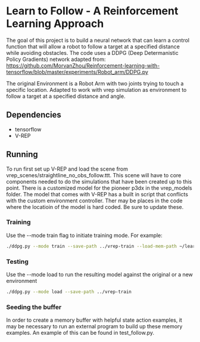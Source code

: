 # Learn to Follow - A Reinforcement Learning Approach

The goal of this project is to build a neural network that can learn a control function that will allow a robot
to follow a target at a specified distance while avoiding obstacles.  The code uses a DDPG (Deep Determanistic Policy Gradients)
network adapted from: https://github.com/MorvanZhou/Reinforcement-learning-with-tensorflow/blob/master/experiments/Robot_arm/DDPG.py

The original Environment is a Robot Arm with two joints trying to touch a specific location. Adapted to work with vrep simulation 
as environment to follow a target at a specified distance and angle.

## Dependencies
 - tensorflow
 - V-REP

## Running

To run first set up V-REP and load the scene from vrep_scenes/straightline_no_obs_follow.ttt.  This scene will have to core components
needed to do the simulations that have been created up to this point.  There is a customized model for the pioneer p3dx in the
vrep_models folder.  The model that comes with V-REP has a built in script that conflicts with the custom environment controller. Ther may
be places in the code where the locatioin of the model is hard coded.  Be sure to update these.

### Training
Use the --mode train flag to initiate training mode.  For example:

```bash
./ddpg.py --mode train --save-path ../vrep-train --load-mem-path ~/learn_to_follow_mem_10k_in_a_circle
```

### Testing
Use the --mode load to run the resulting model against the original or a new environment

```bash
./ddpg.py --mode load --save-path ../vrep-train
```

### Seeding the buffer
In order to create a memory buffer with helpful state action examples, it may be necessary to run an external program to build up these
memory examples.  An example of this can be found in test_follow.py.
